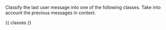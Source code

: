 Classify the last user message into one of the following classes.
Take into account the previous messages in context.

<classes>
  {{ classes }}
</classes>
